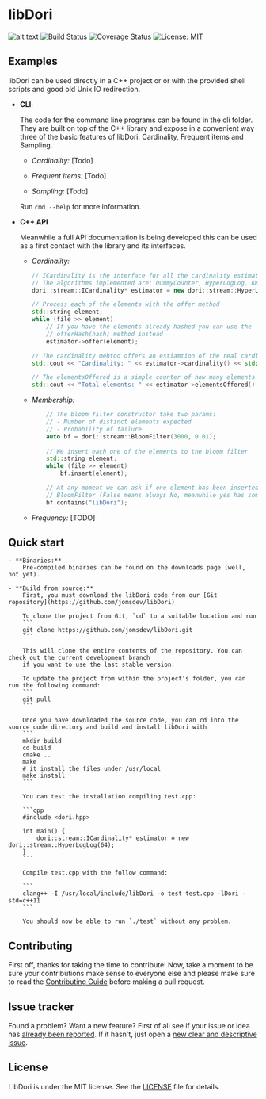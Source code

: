 # libDori

![alt text](https://img.shields.io/badge/release-0.0.1-green.svg)
[![Build Status](https://travis-ci.org/jomsdev/libDori.svg?branch=master)](https://travis-ci.org/jomsdev/libDori)
[![Coverage Status](https://coveralls.io/repos/github/jomsdev/libDori/badge.svg?branch=master)](https://coveralls.io/github/jomsdev/libDori?branch=master)
[![License: MIT](https://img.shields.io/badge/License-MIT-yellow.svg)](https://opensource.org/licenses/MIT)


## Examples

libDori can be used directly in a C++ project or or with the provided shell scripts and good old Unix IO redirection.

- **CLI**:

    The code for the command line programs can be found in the cli folder. They are built on top of the C++ library and expose 
    in a convenient way three of the basic features of libDori: Cardinality, Frequent items and Sampling.

    - *Cardinality:* [Todo] 

    - *Frequent Items:* [Todo] 

    - *Sampling:* [Todo] 

    Run `cmd --help` for more information.

- **C++ API**

    Meanwhile a full API documentation is being developed this can be used as a first contact with the library and its interfaces.

    - *Cardinality:*
        ```cpp
        // ICardinality is the interface for all the cardinality estimators.
        // The algorithms implemented are: DummyCounter, HyperLogLog, KMV and Recordinality
        dori::stream::ICardinality* estimator = new dori::stream::HyperLogLog(size);

        // Process each of the elements with the offer method
        std::string element;
        while (file >> element)
            // If you have the elements already hashed you can use the
            // offerHash(hash) method instead
            estimator->offer(element);

        // The cardinality mehtod offers an estiamtion of the real cardinality of the stream
        std::cout << "Cardinality: " << estimator->cardinality() << std::endl;

        // The elementsOffered is a simple counter of how many elements had been offered
        std::cout << "Total elements: " << estimator->elementsOffered() << std::endl;
        ```

    - *Membership:*
        ```cpp
            // The bloom filter constructor take two params: 
            // - Number of distinct elements expected
            // - Probability of failure
            auto bf = dori::stream::BloomFilter(3000, 0.01);
            
            // We insert each one of the elements to the bloom filter
            std::string element;
            while (file >> element)
                bf.insert(element);

            // At any moment we can ask if one element has been inserted or not in the 
            // BloomFilter (False means always No, meanwhile yes has some failure probabilty) 
            bf.contains("libDori");
        ```
    
    - *Frequency:* [TODO]

## Quick start

    - **Binaries:**
        Pre-compiled binaries can be found on the downloads page (well, not yet).
    
    - **Build from source:**
        First, you must download the libDori code from our [Git repository](https://github.com/jomsdev/libDori)

        To clone the project from Git, `cd` to a suitable location and run
        ```
        git clone https://github.com/jomsdev/libDori.git
        ```

        This will clone the entire contents of the repository. You can check out the current development branch
        if you want to use the last stable version.

        To update the project from within the project's folder, you can run the following command:
        ```
        git pull
        ```

        Once you have downloaded the source code, you can cd into the source code directory and build and install libDori with
        ```
        mkdir build
        cd build
        cmake ..
        make
        # it install the files under /usr/local
        make install
        ```

        You can test the installation compiling test.cpp:

        ```cpp
        #include <dori.hpp>

        int main() {
            dori::stream::ICardinality* estimator = new dori::stream::HyperLogLog(64);
        }
        ```

        Compile test.cpp with the follow command:

        ```
        clang++ -I /usr/local/include/libDori -o test test.cpp -lDori -std=c++11
        ```

        You should now be able to run `./test` without any problem.

## Contributing

First off, thanks for taking the time to contribute! Now, take a moment to be sure your contributions make sense 
to everyone else and please make sure to read the [Contributing Guide](https://github.com/jomsdev/libDori/blob/master/CONTRIBUTING.md)
before making a pull request.

## Issue tracker

Found a problem? Want a new feature? First of all see if your issue or idea has [already been reported](../../issues).
If it hasn't, just open a [new clear and descriptive issue](../../issues/new).

## License

 LibDori is under the MIT license. See the [LICENSE](https://github.com/jomsdev/libDori/blob/master/LICENSE) file for details.

